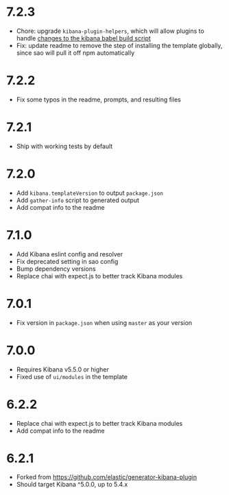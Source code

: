 # 7.2.3

- Chore: upgrade `kibana-plugin-helpers`, which will allow plugins to handle [changes to the kibana babel build script](https://github.com/elastic/kibana/pull/13973)
- Fix: update readme to remove the step of installing the template globally, since sao will pull it off npm automatically

# 7.2.2

- Fix some typos in the readme, prompts, and resulting files

# 7.2.1

- Ship with working tests by default

# 7.2.0

- Add `kibana.templateVersion` to output `package.json`
- Add `gather-info` script to generated output
- Add compat info to the readme

# 7.1.0

- Add Kibana eslint config and resolver
- Fix deprecated setting in sao config
- Bump dependency versions
- Replace chai with expect.js to better track Kibana modules

# 7.0.1

- Fix version in `package.json` when using `master` as your version

# 7.0.0

- Requires Kibana v5.5.0 or higher
- Fixed use of `ui/modules` in the template

# 6.2.2

- Replace chai with expect.js to better track Kibana modules
- Add compat info to the readme

# 6.2.1

- Forked from https://github.com/elastic/generator-kibana-plugin
- Should target Kibana ^5.0.0, up to 5.4.x